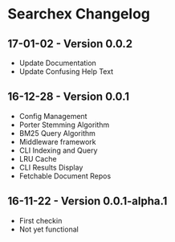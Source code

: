 # Searchex Changelog

## 17-01-02 - Version 0.0.2

* Update Documentation
* Update Confusing Help Text

## 16-12-28 - Version 0.0.1

* Config Management
* Porter Stemming Algorithm
* BM25 Query Algorithm
* Middleware framework
* CLI Indexing and Query
* LRU Cache
* CLI Results Display
* Fetchable Document Repos

## 16-11-22 - Version 0.0.1-alpha.1

* First checkin
* Not yet functional

